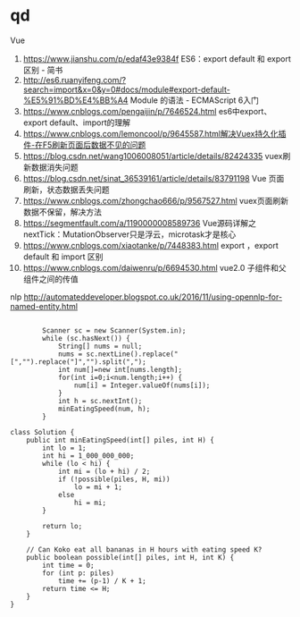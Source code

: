 # qd
Vue
1. https://www.jianshu.com/p/edaf43e9384f ES6：export default 和 export 区别 - 简书
2. http://es6.ruanyifeng.com/?search=import&x=0&y=0#docs/module#export-default-%E5%91%BD%E4%BB%A4 Module 的语法 - ECMAScript 6入门
3. https://www.cnblogs.com/pengaijin/p/7646524.html es6中export、export default、import的理解
4. https://www.cnblogs.com/lemoncool/p/9645587.html解决Vuex持久化插件-在F5刷新页面后数据不见的问题
5. https://blog.csdn.net/wang1006008051/article/details/82424335 vuex刷新数据消失问题
6. https://blog.csdn.net/sinat_36539161/article/details/83791198 Vue 页面刷新，状态数据丢失问题
7. https://www.cnblogs.com/zhongchao666/p/9567527.html vuex页面刷新数据不保留，解决方法
8. https://segmentfault.com/a/1190000008589736 Vue源码详解之nextTick：MutationObserver只是浮云，microtask才是核心
9. https://www.cnblogs.com/xiaotanke/p/7448383.html export ，export default 和 import 区别
10. https://www.cnblogs.com/daiwenru/p/6694530.html vue2.0 子组件和父组件之间的传值


nlp
http://automateddeveloper.blogspot.co.uk/2016/11/using-opennlp-for-named-entity.html

```

        Scanner sc = new Scanner(System.in);
        while (sc.hasNext()) {
            String[] nums = null;
            nums = sc.nextLine().replace("[","").replace("]","").split(",");
            int num[]=new int[nums.length];
            for(int i=0;i<num.length;i++) {
                num[i] = Integer.valueOf(nums[i]);
            }
            int h = sc.nextInt();
            minEatingSpeed(num, h);
        }

class Solution {
    public int minEatingSpeed(int[] piles, int H) {
        int lo = 1;
        int hi = 1_000_000_000;
        while (lo < hi) {
            int mi = (lo + hi) / 2;
            if (!possible(piles, H, mi))
                lo = mi + 1;
            else
                hi = mi;
        }

        return lo;
    }

    // Can Koko eat all bananas in H hours with eating speed K?
    public boolean possible(int[] piles, int H, int K) {
        int time = 0;
        for (int p: piles)
            time += (p-1) / K + 1;
        return time <= H;
    }
}
```

